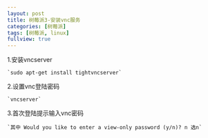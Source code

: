 ```yaml
---
layout: post
title: 树莓派3-安装vnc服务
categories: [树莓派]
tags: [树莓派, linux]
fullview: true
---
```


1.安装vncserver

    `sudo apt-get install tightvncserver`

2.设置vnc登陆密码

    `vncserver`

3.首次登陆提示输入vnc密码

    `其中 Would you like to enter a view-only password (y/n)? n 选n`
